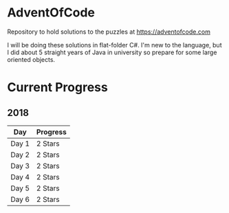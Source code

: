 # AdventOfCode
Repository to hold solutions to the puzzles at https://adventofcode.com

I will be doing these solutions in flat-folder C#. I'm new to the language, but I did about 5 straight years of Java in university so prepare for some large oriented objects.

# Current Progress
## 2018
| Day   | Progress    |
|-------|-------------|
| Day 1 | 2 Stars     |
| Day 2 | 2 Stars     |
| Day 3 | 2 Stars     |
| Day 4 | 2 Stars     |
| Day 5 | 2 Stars     |
| Day 6 | 2 Stars     |
